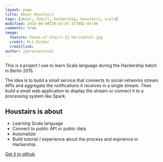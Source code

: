 ```yaml
---
layout: page
title: About Houstairs
tags: [about, Jekyll, hackership, houstairs, scala]
modified: 2014-08-08T20:53:07.573882-04:00
comments: true
image:
  feature: house-of-stairs-II-horizontal.jpg
  credit: M.C.Escher
  creditlink: 
author: jperezsorrosal
---
```


This is a project I use to learn Scala language during the Hackership batch in Berlin 2015.

The idea is to build a small service that connects to social networks stream APIs and
aggregate the notifications it receives in a single stream. Then build a small web application to display the stream or connect it to 
a processing system like Spark.

## Houstairs is about

* Learning Scala language
* Connect to public API or public data
* Automatize
* Build tutorial / experience about the process and exprience in Hackership
 
<a markdown="0" href="https://github.com/jperezsorrosal/houstairs" class="btn">Get it in github</a>
